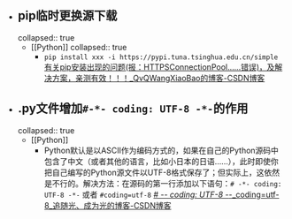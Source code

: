 - ## pip临时更换源下载
  collapsed:: true
	- [[Python]]
	  collapsed:: true
		- `pip install xxx -i https://pypi.tuna.tsinghua.edu.cn/simple`
		  [有关pip安装出现的问题(报：HTTPSConnectionPool……错误)，及解决方案，亲测有效！！！_QvQWangXiaoBao的博客-CSDN博客](https://blog.csdn.net/QvQWangXiaoBao/article/details/111145854)
- ## .py文件增加`#-*- coding: UTF-8 -*-`的作用
  collapsed:: true
	- [[Python]]
		- Python默认是以ASCII作为编码方式的，如果在自己的Python源码中包含了中文（或者其他的语言，比如小日本的日语……），此时即使你把自己编写的Python源文件以UTF-8格式保存了；但实际上，这依然是不行的。解决方法：在源码的第一行添加以下语句：`# -*- coding: UTF-8 -*-`  或者 `#coding=utf-8` [# -*- coding: UTF-8 -*-_coding=utf-8_追随光、成为光的博客-CSDN博客](https://blog.csdn.net/Stillboring/article/details/105890415)